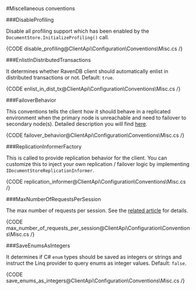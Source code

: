 ﻿#Miscellaneous conventions

###DisableProfiling

Disable all profiling support which has been enabled by the `DocumentStore.InitializeProfiling()` call.

{CODE disable_profiling@ClientApi\Configuration\Conventions\Misc.cs /}

###EnlistInDistributedTransactions

It determines whether RavenDB client should automatically enlist in distributed transactions or not. Default: `true`.

{CODE enlist_in_dist_tx@ClientApi\Configuration\Conventions\Misc.cs /}

###FailoverBehavior

This conventions tells the client how it should behave in a replicated environment when the primary node is unreachable and need to failover to secondary node(s). Detailed description you will
find [here](../../bundles/how-client-integrates-with-replication-bundle).

{CODE failover_behavior@ClientApi\Configuration\Conventions\Misc.cs /}

###ReplicationInformerFactory

This is called to provide replication behavior for the client. You can customize this to inject your own replication / failover logic by implementing `IDocumentStoreReplicationInformer`.

{CODE replication_informer@ClientApi\Configuration\Conventions\Misc.cs /}


###MaxNumberOfRequestsPerSession

The max number of requests per session. See the [related article](../../session/configuration/how-to-change-maximum-number-of-requests-per-session) for details.

{CODE max_number_of_requests_per_session@ClientApi\Configuration\Conventions\Misc.cs /}

###SaveEnumsAsIntegers

It determines if C# `enum` types should be saved as integers or strings and instruct the Linq provider to query enums as integer values. Default: `false`.

{CODE save_enums_as_integers@ClientApi\Configuration\Conventions\Misc.cs /}

